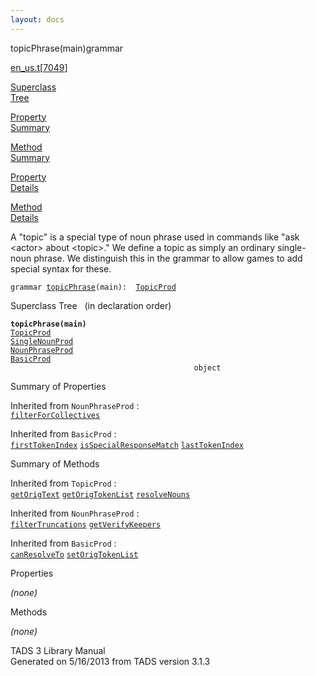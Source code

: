```yaml
---
layout: docs
---
```

<span class="title">topicPhrase(main)</span><span class="type">grammar</span>

[en_us.t](../file/en_us.t.html)\[[7049](../source/en_us.t.html#7049)\]

[Superclass  
Tree](#_SuperClassTree_)

[Property  
Summary](#_PropSummary_)

[Method  
Summary](#_MethodSummary_)

[Property  
Details](#_Properties_)

[Method  
Details](#_Methods_)



A "topic" is a special type of noun phrase used in commands like "ask
\<actor\> about \<topic\>." We define a topic as simply an ordinary
single-noun phrase. We distinguish this in the grammar to allow games to
add special syntax for these.

`grammar `<span class="gramalt">[`topicPhrase`](../object/topicPhrase.html)`(main)`</span>` :   `[`TopicProd`](../object/TopicProd.html)



<span id="_SuperClassTree_"></span>



<span class="hdln">Superclass Tree</span>   (in declaration order)



**`topicPhrase(main)`**  
[`TopicProd`](../object/TopicProd.html)  
[`SingleNounProd`](../object/SingleNounProd.html)  
[`NounPhraseProd`](../object/NounPhraseProd.html)  
[`BasicProd`](../object/BasicProd.html)  
`                                         object`  
<span id="_PropSummary_"></span>



<span class="hdln">Summary of Properties</span>  









Inherited from `NounPhraseProd` :  
[`filterForCollectives`](../object/NounPhraseProd.html#filterForCollectives)

Inherited from `BasicProd` :  
[`firstTokenIndex`](../object/BasicProd.html#firstTokenIndex) [`isSpecialResponseMatch`](../object/BasicProd.html#isSpecialResponseMatch) [`lastTokenIndex`](../object/BasicProd.html#lastTokenIndex)

<span id="_MethodSummary_"></span>



<span class="hdln">Summary of Methods</span>  





Inherited from `TopicProd` :  
[`getOrigText`](../object/TopicProd.html#getOrigText) [`getOrigTokenList`](../object/TopicProd.html#getOrigTokenList) [`resolveNouns`](../object/TopicProd.html#resolveNouns)



Inherited from `NounPhraseProd` :  
[`filterTruncations`](../object/NounPhraseProd.html#filterTruncations) [`getVerifyKeepers`](../object/NounPhraseProd.html#getVerifyKeepers)

Inherited from `BasicProd` :  
[`canResolveTo`](../object/BasicProd.html#canResolveTo) [`setOrigTokenList`](../object/BasicProd.html#setOrigTokenList)

<span id="_Properties_"></span>



<span class="hdln">Properties</span>  



*(none)* <span id="_Methods_"></span>



<span class="hdln">Methods</span>  



*(none)*



TADS 3 Library Manual  
Generated on 5/16/2013 from TADS version 3.1.3


